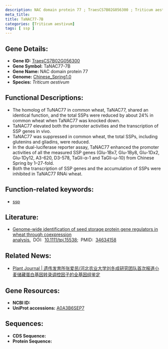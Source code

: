 ```yaml
---
description: NAC domain protein 77 ; TraesCS7B02G056300 ; Triticum aestivum
meta_title:
title: TaNAC77-7B
categories: [Triticum aestivum]
tags: [ ssp ]
---
```


## Gene Details:
- **Gene ID:**	[TraesCS7B02G056300](https://ensembl.gramene.org/Triticum_aestivum/Gene/Summary?g=TraesCS7B02G056300)
- **Gene Symbol:** TaNAC77-7B
- **Gene Name:** NAC domain protein 77
- **Genome:** [Chinese_Spring1.0](https://ensembl.gramene.org/Triticum_aestivum/Info/Index)
- **Species:** *Triticum aestivum*

## Functional Descriptions:
   - The homolog of TuNAC77 in common wheat, TaNAC77, shared an identical function, and the total SSPs were reduced by about 24% in common wheat when TaNAC77 was knocked down.
   - TaNAC77 elevated both the promoter activities and the transcription of SSP genes in vivo.
   - TaNAC77 was suppressed in common wheat, the total SSPs, including glutenins and gliadins, were reduced.
   - In the dual-luciferase reporter assay, TaNAC77 enhanced the promoter activities of all the measured SSP genes (Glu-1Bx7, Glu-1By8, Glu-1Dx2, Glu-1Dy12, A3-620, D3-578, TaGli-α-1 and TaGli-ω-10) from Chinese Spring by 1–27-fold.
   - Both the transcription of SSP genes and the accumulation of SSPs were inhibited in TaNAC77 RNAi wheat.

## Function-related keywords:
   - [ssp](/tags/ssp/)

## Literature:
   - [Genome-wide identification of seed storage protein gene regulators in wheat through coexpression analysis.]( https://onlinelibrary.wiley.com/doi/10.1111/tpj.15538)&nbsp;&nbsp;DOI:&nbsp;&nbsp;[10.1111/tpj.15538](https://onlinelibrary.wiley.com/doi/10.1111/tpj.15538);&nbsp;&nbsp;PMID:&nbsp;&nbsp;[34634158](https://pubmed.ncbi.nlm.nih.gov/34634158/)

## Related News:
   - [Plant Journal | 遗传发育所张爱民/河北农业大学刘冬成研究团队首次报道小麦储藏蛋白基因转录调控因子的全基因组鉴定](https://mp.weixin.qq.com/s?__biz=Mzg3MDEwNDEyMg==&mid=2247519555&idx=3&sn=0a68994bf605d061b12efd3d98bef51b&chksm=ce902016f9e7a9004e8fb6a36c31ad520e70d0d680e28354562f4ab8bbc9afce615e59700ccf&scene=27#wechat_redirect)

## Gene Resources:
- **NCBI ID:**  [](https://www.ncbi.nlm.nih.gov/gene/?term=)
- **UniProt accessions:** [A0A3B6SEP7](https://www.uniprot.org/uniprotkb/A0A3B6SEP7/entry)



## Sequences:
- **CDS Sequence:**
- **Protein Sequence:**
